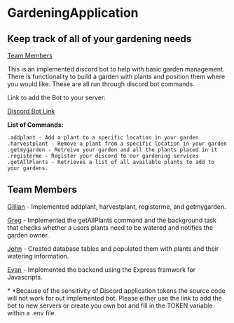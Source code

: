 # GardeningApplication

## Keep track of all of your gardening needs

[Team Members](#team-members)

This is an implemented discord bot to help with basic garden management. There is functionality to build a garden with plants and position them where you would like. These are all run through discord bot commands.

Link to add the Bot to your server:

[Discord Bot Link](https://discordapp.com/api/oauth2/authorize?client_id=690298166473785425&permissions=8&scope=bot)

**List of Commands:**

```text
.addplant - Add a plant to a specific location in your garden
.harvestplant - Remove a plant from a specific location in your garden
.getmygarden - Retreive your garden and all the plants placed in it
.registerme - Register your discord to our gardening services
.getAllPlants - Retrieves a list of all available plants to add to your gardens.
```

## Team Members

[Gillian](https://github.com/gevers123) - Implemented addplant, harvestplant, registerme, and getmygarden.

[Greg](https://github.com/GregoryQuintanilla) - Implemented the getAllPlants command and the background task that checks whether a users plants need to be watered and notifies the garden owner.

[John](https://github.com/jramirez5) - Created database tables and populated them with plants and their watering information.

[Evan](https://github.com/evanb10) - Implemented the backend using the Express framwork for Javascripts.  



\* *Because of the sensitivity of Discord application tokens the source code will not work for out implemented bot. Please either use the link to add the bot to new servers or create you own bot and fill in the TOKEN variable within a .env file.

